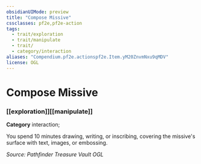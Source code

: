 ```yaml
---
obsidianUIMode: preview
title: "Compose Missive"
cssclasses: pf2e,pf2e-action
tags:
  - trait/exploration
  - trait/manipulate
  - trait/
  - category/interaction
aliases: "Compendium.pf2e.actionspf2e.Item.yM20ZnvmNxu9qMDV"
license: OGL
---
```

# Compose Missive

### [[exploration]][[manipulate]]

**Category** interaction; 




You spend 10 minutes drawing, writing, or inscribing, covering the missive's surface with text, images, or embossing.

*Source: Pathfinder Treasure Vault*
*OGL*